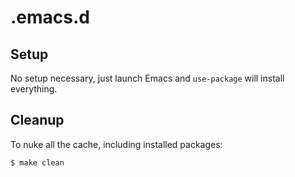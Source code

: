 .emacs.d
========

## Setup

No setup necessary, just launch Emacs and `use-package` will install everything.

## Cleanup

To nuke all the cache, including installed packages:

```sh
$ make clean
```
